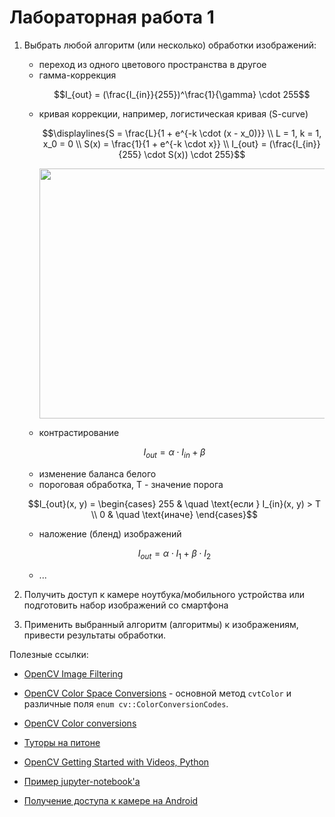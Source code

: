 # Лабораторная работа 1

1. Выбрать любой алгоритм (или несколько) обработки изображений:
   - переход из одного цветового пространства в другое
   - гамма-коррекция  
     ```math
     I_{out} = (\frac{I_{in}}{255})^\frac{1}{\gamma} \cdot 255
     ```
   - кривая коррекции, например, логистическая кривая (S-curve)
     ```math
     \displaylines{S = \frac{L}{1 + e^{-k \cdot (x - x_0)}} \\
     L = 1, k = 1, x_0 = 0 \\
     S(x) = \frac{1}{1 + e^{-k \cdot x}} \\
     I_{out} = (\frac{I_{in}}{255} \cdot S(x)) \cdot 255}
     ```  
     <p align="center">
       <img width=600 height=400 src="https://upload.wikimedia.org/wikipedia/commons/thumb/8/88/Logistic-curve.svg/600px-Logistic-curve.svg.png">
     </p>
   - контрастирование
   ```math
   I_{out} = \alpha \cdot I_{in} + \beta
   ```
   - изменение баланса белого
   - пороговая обработка, T - значение порога
   ```math
   I_{out}(x, y) = 
   \begin{cases}
    255    & \quad \text{если } I_{in}(x, y) > T \\
    0  & \quad \text{иначе}
   \end{cases}
   ```
   - наложение (бленд) изображений
   ```math
   I_{out} = \alpha \cdot I_1 + \beta \cdot I_2
   ```
   - ...  

2. Получить доступ к камере ноутбука/мобильного устройства или подготовить набор изображений со смартфона
3. Применить выбранный алгоритм (алгоритмы) к изображениям, привести результаты обработки.

Полезные ссылки:
- [OpenCV Image Filtering](https://docs.opencv.org/4.x/d4/d86/group__imgproc__filter.html)
- [OpenCV Color Space Conversions](https://docs.opencv.org/4.x/d8/d01/group__imgproc__color__conversions.html) - 
основной метод `cvtColor` и различные поля `enum cv::ColorConversionCodes`.
- [OpenCV Color conversions](https://docs.opencv.org/4.x/de/d25/imgproc_color_conversions.html)
- [Туторы на питоне](https://docs.opencv.org/4.7.0/d6/d00/tutorial_py_root.html)
- [OpenCV Getting Started with Videos, Python](https://docs.opencv.org/4.7.0/dd/d43/tutorial_py_video_display.html)


- [Пример jupyter-notebook'а](examples/l1_gamma.ipynb)
- [Получение доступа к камере на Android](examples/AndroidCameraX.md)
